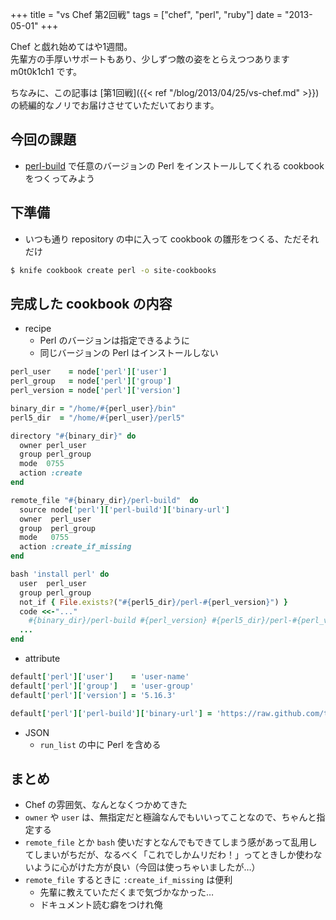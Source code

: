 +++
title = "vs Chef 第2回戦"
tags = ["chef", "perl", "ruby"]
date = "2013-05-01"
+++

Chef と戯れ始めてはや1週間。  
先輩方の手厚いサポートもあり、少しずつ敵の姿をとらえつつあります m0t0k1ch1 です。

<!--more-->

ちなみに、この記事は [第1回戦]({{< ref "/blog/2013/04/25/vs-chef.md" >}}) の続編的なノリでお届けさせていただいております。

## 今回の課題

- [perl-build](https://github.com/tokuhirom/Perl-Build) で任意のバージョンの Perl をインストールしてくれる cookbook をつくってみよう

## 下準備

- いつも通り repository の中に入って cookbook の雛形をつくる、ただそれだけ

``` sh
$ knife cookbook create perl -o site-cookbooks
```

## 完成した cookbook の内容

- recipe
  - Perl のバージョンは指定できるように
  - 同じバージョンの Perl はインストールしない

``` ruby
perl_user    = node['perl']['user']
perl_group   = node['perl']['group']
perl_version = node['perl']['version']

binary_dir = "/home/#{perl_user}/bin"
perl5_dir  = "/home/#{perl_user}/perl5"

directory "#{binary_dir}" do
  owner perl_user
  group perl_group
  mode  0755
  action :create
end

remote_file "#{binary_dir}/perl-build"  do
  source node['perl']['perl-build']['binary-url']
  owner  perl_user
  group  perl_group
  mode   0755
  action :create_if_missing
end

bash 'install perl' do
  user  perl_user
  group perl_group
  not_if { File.exists?("#{perl5_dir}/perl-#{perl_version}") }
  code <<-"..."
    #{binary_dir}/perl-build #{perl_version} #{perl5_dir}/perl-#{perl_version}
  ...
end
```

- attribute

``` ruby
default['perl']['user']    = 'user-name'
default['perl']['group']   = 'user-group'
default['perl']['version'] = '5.16.3'

default['perl']['perl-build']['binary-url'] = 'https://raw.github.com/tokuhirom/Perl-Build/master/perl-build'
```

- JSON
  - `run_list` の中に Perl を含める

## まとめ

- Chef の雰囲気、なんとなくつかめてきた
- `owner` や `user` は、無指定だと極論なんでもいいってことなので、ちゃんと指定する
- `remote_file` とか `bash` 使いだすとなんでもできてしまう感があって乱用してしまいがちだが、なるべく「これでしかムリだわ！」ってときしか使わないように心がけた方が良い（今回は使っちゃいましたが…）
- `remote_file` するときに `:create_if_missing` は便利
  - 先輩に教えていただくまで気づかなかった…
  - ドキュメント読む癖をつけれ俺
